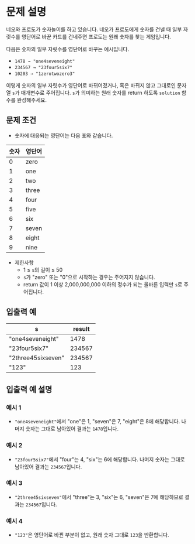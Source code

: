 # 문제 설명

네오와 프로도가 숫자놀이를 하고 있습니다. 네오가 프로도에게 숫자를 건넬 때 일부 자릿수를 영단어로 바꾼 카드를 건네주면 프로도는 원래 숫자를 찾는 게임입니다.

다음은 숫자의 일부 자릿수를 영단어로 바꾸는 예시입니다.

- `1478 → "one4seveneight"`
- `234567 → "23four5six7"`
- `10203 → "1zerotwozero3"`

이렇게 숫자의 일부 자릿수가 영단어로 바뀌어졌거나, 혹은 바뀌지 않고 그대로인 문자열 `s`가 매개변수로 주어집니다. `s`가 의미하는 원래 숫자를 return 하도록 `solution` 함수를 완성해주세요.

## 문제 조건

- 숫자에 대응되는 영단어는 다음 표와 같습니다.

| 숫자 | 영단어 |
|------|--------|
| 0    | zero   |
| 1    | one    |
| 2    | two    |
| 3    | three  |
| 4    | four   |
| 5    | five   |
| 6    | six    |
| 7    | seven  |
| 8    | eight  |
| 9    | nine   |

- 제한사항
    - 1 ≤ `s`의 길이 ≤ 50
    - `s`가 "zero" 또는 "0"으로 시작하는 경우는 주어지지 않습니다.
    - return 값이 1 이상 2,000,000,000 이하의 정수가 되는 올바른 입력만 `s`로 주어집니다.

## 입출력 예

| s                 | result |
|-------------------|--------|
| "one4seveneight"   | 1478   |
| "23four5six7"      | 234567 |
| "2three45sixseven" | 234567 |
| "123"              | 123    |

## 입출력 예 설명

### 예시 1
- `"one4seveneight"`에서 "one"은 1, "seven"은 7, "eight"은 8에 해당합니다. 나머지 숫자는 그대로 남아있어 결과는 `1478`입니다.

### 예시 2
- `"23four5six7"`에서 "four"는 4, "six"는 6에 해당합니다. 나머지 숫자는 그대로 남아있어 결과는 `234567`입니다.

### 예시 3
- `"2three45sixseven"`에서 "three"는 3, "six"는 6, "seven"은 7에 해당하므로 결과는 `234567`입니다.

### 예시 4
- `"123"`은 영단어로 바뀐 부분이 없고, 원래 숫자 그대로 `123`을 반환합니다.
